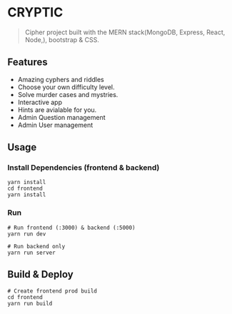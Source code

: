 # CRYPTIC

> Cipher project built with the MERN stack(MongoDB, Express, React, Node,), bootstrap & CSS.



## Features

- Amazing cyphers and riddles 
- Choose your own difficulty level.
- Solve murder cases and mystries.
- Interactive app
- Hints are avialable for you.
- Admin Question management
- Admin User management


## Usage

### Install Dependencies (frontend & backend)

```
yarn install
cd frontend
yarn install
```

### Run

```
# Run frontend (:3000) & backend (:5000)
yarn run dev

# Run backend only
yarn run server
```

## Build & Deploy

```
# Create frontend prod build
cd frontend
yarn run build
```



